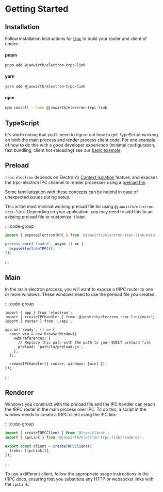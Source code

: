 # Getting Started

## Installation

Follow installation instructions for [trpc](https://trpc.io/docs/quickstart#installation) to build your router and client of choice.

#### pnpm

```sh
pnpm add @janwirth/electron-trpc-link
```

#### yarn

```sh
yarn add @janwirth/electron-trpc-link
```

#### npm

```sh
npm install --save @janwirth/electron-trpc-link
```

## TypeScript

It's worth noting that you'll need to figure out how to get TypeScript working on both the main process and render process client code. For one example of how to do this with a good developer experience (minimal configuration, fast bundling, client hot-reloading) see our [basic example](https://github.com/mat-sz/trpc-electron/tree/main/examples/basic).

## Preload

`trpc-electron` depends on Electron's [Context Isolation](https://www.electronjs.org/docs/latest/tutorial/context-isolation) feature, and exposes the trpc-electron IPC channel to render processes using a [preload file](https://www.electronjs.org/docs/latest/tutorial/process-model#preload-scripts).

Some familiarization with these concepts can be helpful in case of unexpected issues during setup.

This is the most minimal working preload file for using `@janwirth/electron-trpc-link`. Depending on your application, you may need to add this to an existing preload file or customize it later.

::: code-group

```ts [preload.ts]
import { exposeElectronTRPC } from '@janwirth/electron-trpc-link/main';

process.once('loaded', async () => {
  exposeElectronTRPC();
});
```

:::

## Main

In the main electron process, you will want to expose a tRPC router to one or more windows. These windows need to use the preload file you created.

::: code-group

```ts{7-10,13} [main.ts]
import { app } from 'electron';
import { createIPCHandler } from '@janwirth/electron-trpc-link/main';
import { router } from './api';

app.on('ready', () => {
  const win = new BrowserWindow({
    webPreferences: {
      // Replace this path with the path to your BUILT preload file
      preload: 'path/to/preload.js',
    },
  });

  createIPCHandler({ router, windows: [win] });
});
```

:::

## Renderer

Windows you construct with the preload file and the IPC handler can reach the tRPC router in the main process over IPC. To do this, a script in the window needs to create a tRPC client using the IPC link:

::: code-group

```ts [renderer.ts]
import { createTRPCClient } from '@trpc/client';
import { ipcLink } from '@janwirth/electron-trpc-link/renderer';

export const client = createTRPCClient({
  links: [ipcLink()],
});
```

:::

To use a different client, follow the appropriate usage instructions in the tRPC docs, ensuring that you substitute any HTTP or websocket links with the `ipcLink`.

